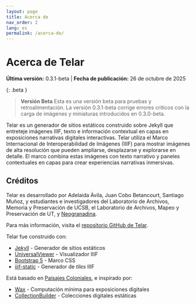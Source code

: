 ```yaml
---
layout: page
title: Acerca de
nav_order: 2
lang: es
permalink: /acerca-de/
---
```


# Acerca de Telar

**Última versión:** 0.3.1-beta | **Fecha de publicación:** 26 de octubre de 2025

{: .beta }
> **Versión Beta**
> Esta es una versión beta para pruebas y retroalimentación. La versión 0.3.1-beta corrige errores críticos con la carga de imágenes y miniaturas introducidos en 0.3.0-beta.

Telar es un generador de sitios estáticos construido sobre Jekyll que entreteje imágenes IIIF, texto e información contextual en capas en exposiciones narrativas digitales interactivas. Telar utiliza el Marco Internacional de Interoperabilidad de Imágenes (IIIF) para mostrar imágenes de alta resolución que pueden ampliarse, desplazarse y explorarse en detalle. El marco combina estas imágenes con texto narrativo y paneles contextuales en capas para crear experiencias narrativas inmersivas.

## Créditos

Telar es desarrollado por Adelaida Ávila, Juan Cobo Betancourt, Santiago Muñoz, y estudiantes e investigadores del Laboratorio de Archivos, Memoria y Preservación de UCSB, el Laboratorio de Archivos, Mapeo y Preservación de UT, y [Neogranadina](https://neogranadina.org).

Para más información, visita el [repositorio GitHub de Telar](https://github.com/UCSB-AMPLab/telar).

Telar fue construido con:

- [Jekyll](https://jekyllrb.com/) - Generador de sitios estáticos
- [UniversalViewer](https://universalviewer.io/) - Visualizador IIIF
- [Bootstrap 5](https://getbootstrap.com/) - Marco CSS
- [iiif-static](https://github.com/bodleian/iiif-static-choices) - Generador de _tiles_ IIIF

Está basado en [Paisajes Coloniales](https://paisajescoloniales.com/), e inspirado por:

- [Wax](https://minicomp.github.io/wax/) - Computación mínima para exposiciones digitales
- [CollectionBuilder](https://collectionbuilder.github.io/) - Colecciones digitales estáticas
